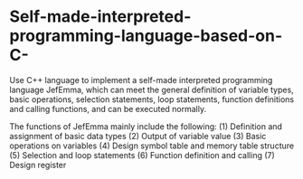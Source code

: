 # Self-made-interpreted-programming-language-based-on-C-
Use C++ language to implement a self-made interpreted programming language JefEmma, ​​which can meet the general definition of variable types, basic operations, selection statements, loop statements, function definitions and calling functions, and can be executed normally.

The functions of JefEmma mainly include the following:
(1) Definition and assignment of basic data types
(2) Output of variable value
(3) Basic operations on variables
(4) Design symbol table and memory table structure
(5) Selection and loop statements
(6) Function definition and calling
(7) Design register
